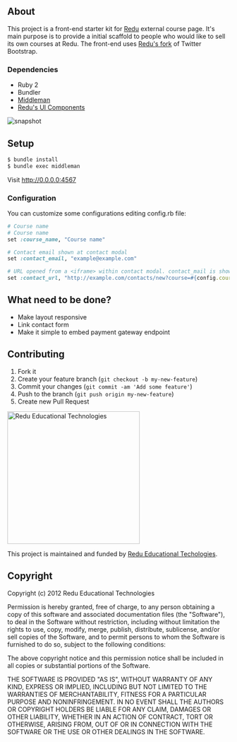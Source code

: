 ## About

This project is a front-end starter kit for [Redu](http://redu.com.br) external course page. It's main purpose is to provide a initial scaffold to people who would like to sell its own courses at Redu. The front-end uses [Redu's fork](http://developers.redu.com.br/ui-components) of Twitter Bootstrap.

### Dependencies

- Ruby 2
- Bundler
- [Middleman](https://github.com/middleman/middleman)
- [Redu's UI Components](http://developers.redu.com.br/ui-components)

![snapshot](https://doc-14-0o-docs.googleusercontent.com/docs/securesc/c8q50lp7palrgn6tkprt6op63l9vhrea/0njrpcbcu65b0i4pjmshm2sffilqtgl9/1372788000000/17128520968404989744/17128520968404989744/0BzNrLdHF4h5bX2diOTRZQXZTclk?h=16653014193614665626&e=download)

## Setup

```sh
$ bundle install
$ bundle exec middleman
```

Visit http://0.0.0.0:4567

### Configuration

You can customize some configurations editing config.rb file:

```ruby
# Course name
# Course name
set :course_name, "Course name"

# Contact email shown at contact modal
set :contact_email, "example@example.com"

# URL opened from a <iframe> within contact modal. contact_mail is showed whenever contact_url is nil.
set :contact_url, "http://example.com/contacts/new?course=#{config.course_name}"
```

## What need to be done?

- Make layout responsive
- Link contact form
- Make it simple to embed payment gateway endpoint

## Contributing

1. Fork it
2. Create your feature branch (`git checkout -b my-new-feature`)
3. Commit your changes (`git commit -am 'Add some feature'`)
4. Push to the branch (`git push origin my-new-feature`)
5. Create new Pull Request


<img src="https://github.com/downloads/redu/redupy/redutech-marca.png" alt="Redu Educational Technologies" width="300">

This project is maintained and funded by [Redu Educational Techologies](http://tech.redu.com.br).

## Copyright

Copyright (c) 2012 Redu Educational Technologies

Permission is hereby granted, free of charge, to any person obtaining a copy of this software and associated documentation files (the "Software"), to deal in the Software without restriction, including without limitation the rights to use, copy, modify, merge, publish, distribute, sublicense, and/or sell copies of the Software, and to permit persons to whom the Software is furnished to do so, subject to the following conditions:

The above copyright notice and this permission notice shall be included in all copies or substantial portions of the Software.

THE SOFTWARE IS PROVIDED "AS IS", WITHOUT WARRANTY OF ANY KIND, EXPRESS OR IMPLIED, INCLUDING BUT NOT LIMITED TO THE WARRANTIES OF MERCHANTABILITY, FITNESS FOR A PARTICULAR PURPOSE AND NONINFRINGEMENT. IN NO EVENT SHALL THE AUTHORS OR COPYRIGHT HOLDERS BE LIABLE FOR ANY CLAIM, DAMAGES OR OTHER LIABILITY, WHETHER IN AN ACTION OF CONTRACT, TORT OR OTHERWISE, ARISING FROM, OUT OF OR IN CONNECTION WITH THE SOFTWARE OR THE USE OR OTHER DEALINGS IN THE SOFTWARE.
